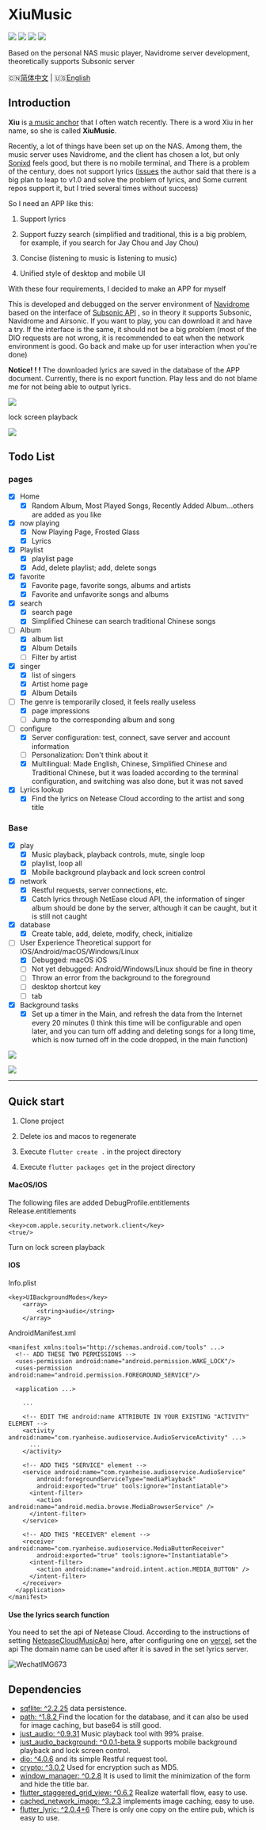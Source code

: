 
# XiuMusic
![](https://img.shields.io/badge/Toolkit-Flutter-blue.svg)  ![](https://img.shields.io/badge/Language-Dart-orange.svg)  ![](https://img.shields.io/badge/license-MIT-green)  ![](https://img.shields.io/badge/Process-Developing-blueviolet.svg)

Based on the personal NAS music player, Navidrome server development, theoretically supports Subsonic server

 🇨🇳[简体中文](README-cn.md) | 🇺🇸[English](README.md)

## Introduction

**Xiu** is [a music anchor](https://www.douyu.com/7884070) that I often watch recently. There is a word Xiu in her name, so she is called **XiuMusic**.

Recently, a lot of things have been set up on the NAS. Among them, the music server uses Navidrome, and the client has chosen a lot, but only [Sonixd](https://github.com/jeffvli/sonixd) feels good, but there is no mobile terminal, and There is a problem of the century, does not support lyrics ([issues](https://github.com/jeffvli/sonixd/issues/332) the author said that there is a big plan to leap to v1.0 and solve the problem of lyrics, and Some current repos support it, but I tried several times without success)

So I need an APP like this:

1. Support lyrics

2. Support fuzzy search (simplified and traditional, this is a big problem, for example, if you search for Jay Chou and Jay Chou)

3. Concise (listening to music is listening to music)

4. Unified style of desktop and mobile UI

With these four requirements, I decided to make an APP for myself

This is developed and debugged on the server environment of [Navidrome](https://www.navidrome.org/) based on the interface of [Subsonic API](http://www.subsonic.org/pages/api.jsp) , so in theory it supports Subsonic, Navidrome and Airsonic. If you want to play, you can download it and have a try. If the interface is the same, it should not be a big problem (most of the DIO requests are not wrong, it is recommended to eat when the network environment is good. Go back and make up for user interaction when you're done)

**Notice! ! !** The downloaded lyrics are saved in the database of the APP document. Currently, there is no export function. Play less and do not blame me for not being able to output lyrics.


![](https://s2.loli.net/2023/01/10/3Wj8w7QfbZJ9N4y.jpg)

lock screen playback

![](https://s2.loli.net/2023/01/23/pWL4ia9mZCxuynG.jpg)

## Todo List 

### pages

- [x] Home
   - [x] Random Album, Most Played Songs, Recently Added Album...others are added as you like
  
- [x] now playing
   - [x] Now Playing Page, Frosted Glass
   - [x] Lyrics

- [x] Playlist
   - [x] playlist page
   - [x] Add, delete playlist; add, delete songs

- [x] favorite
   - [x] Favorite page, favorite songs, albums and artists
   - [x] Favorite and unfavorite songs and albums

- [x] search
   - [x] search page
   - [x] Simplified Chinese can search traditional Chinese songs

- [ ] Album
   - [x] album list
   - [x] Album Details
   - [ ] Filter by artist
  
- [x] singer
   - [x] list of singers
   - [x] Artist home page
   - [x] Album Details
  
- [ ] The genre is temporarily closed, it feels really useless
   - [x] page impressions
   - [ ] Jump to the corresponding album and song
  
- [ ] configure
   - [x] Server configuration: test, connect, save server and account information
   - [ ] Personalization: Don't think about it
   - [x] Multilingual: Made English, Chinese, Simplified Chinese and Traditional Chinese, but it was loaded according to the terminal configuration, and switching was also done, but it was not saved

- [x] Lyrics lookup
   - [x] Find the lyrics on Netease Cloud according to the artist and song title

### Base  

- [x] play
   - [x] Music playback, playback controls, mute, single loop
   - [x] playlist, loop all
   - [x] Mobile background playback and lock screen control

- [x] network
   - [x] Restful requests, server connections, etc.
   - [x] Catch lyrics through NetEase cloud API, the information of singer album should be done by the server, although it can be caught, but it is still not caught

- [x] database
   - [x] Create table, add, delete, modify, check, initialize

- [ ] User Experience Theoretical support for IOS/Android/macOS/Windows/Linux
   - [x] Debugged: macOS iOS
   - [ ] Not yet debugged: Android/Windows/Linux should be fine in theory
   - [ ] Throw an error from the background to the foreground
   - [ ] desktop shortcut key
   - [ ] tab

- [x] Background tasks
   - [x] Set up a timer in the Main, and refresh the data from the Internet every 20 minutes (I think this time will be configurable and open later, and you can turn off adding and deleting songs for a long time, which is now turned off in the code dropped, in the main function)

![](https://s2.loli.net/2023/01/12/vMEGWZdzIblT9qx.jpg)

![](https://s2.loli.net/2023/01/10/BCPjVHlazr2mK1R.jpg)

------------------------------

## Quick start

1. Clone project

2. Delete ios and macos to regenerate

3. Execute `flutter create .` in the project directory

4. Execute `flutter packages get` in the project directory

#### MacOS/IOS

The following files are added
DebugProfile.entitlements
Release.entitlements

    <key>com.apple.security.network.client</key>
    <true/>

Turn on lock screen playback
#### IOS
Info.plist
```
<key>UIBackgroundModes</key>
	<array>
		<string>audio</string>
	</array>
```
AndroidManifest.xml

```
<manifest xmlns:tools="http://schemas.android.com/tools" ...>
  <!-- ADD THESE TWO PERMISSIONS -->
  <uses-permission android:name="android.permission.WAKE_LOCK"/>
  <uses-permission android:name="android.permission.FOREGROUND_SERVICE"/>
  
  <application ...>
    
    ...
    
    <!-- EDIT THE android:name ATTRIBUTE IN YOUR EXISTING "ACTIVITY" ELEMENT -->
    <activity android:name="com.ryanheise.audioservice.AudioServiceActivity" ...>
      ...
    </activity>
    
    <!-- ADD THIS "SERVICE" element -->
    <service android:name="com.ryanheise.audioservice.AudioService"
        android:foregroundServiceType="mediaPlayback"
        android:exported="true" tools:ignore="Instantiatable">
      <intent-filter>
        <action android:name="android.media.browse.MediaBrowserService" />
      </intent-filter>
    </service>

    <!-- ADD THIS "RECEIVER" element -->
    <receiver android:name="com.ryanheise.audioservice.MediaButtonReceiver"
        android:exported="true" tools:ignore="Instantiatable">
      <intent-filter>
        <action android:name="android.intent.action.MEDIA_BUTTON" />
      </intent-filter>
    </receiver> 
  </application>
</manifest>
```

#### Use the lyrics search function

You need to set the api of Netease Cloud. According to the instructions of setting [NeteaseCloudMusicApi](https://github.com/Binaryify/NeteaseCloudMusicApi) here, after configuring one on [vercel](https://vercel.com/), set the api The domain name can be used after it is saved in the set lyrics server.

![WechatIMG673](https://s2.loli.net/2023/01/18/GPbWiBRjT3LHl8K.png)

## Dependencies

- [sqflite: ^2.2.25](https://pub.flutter-io.cn/packages/sqflite) data persistence.
- [path: ^1.8.2 ](https://pub.flutter-io.cn/packages/path) Find the location for the database, and it can also be used for image caching, but base64 is still good.
- [just_audio: ^0.9.31](https://pub.dev/packages/just_audio) Music playback tool with 99% praise.
- [just_audio_background: ^0.0.1-beta.9](https://pub.dev/packages/just_audio_background) supports mobile background playback and lock screen control.
- [dio: ^4.0.6](https://pub.dev/packages/dio) and its simple Restful request tool.
- [crypto: ^3.0.2](https://pub.dev/packages/crypto) Used for encryption such as MD5.
- [window_manager: ^0.2.8](https://pub.dev/packages/crypto) It is used to limit the minimization of the form and hide the title bar.
- [flutter_staggered_grid_view: ^0.6.2](https://pub.dev/packages/flutter_staggered_grid_view) Realize waterfall flow, easy to use.
- [cached_network_image: ^3.2.3](https://pub.dev/packages/cached_network_image) implements image caching, easy to use.
- [flutter_lyric: ^2.0.4+6](https://pub.dev/packages/flutter_lyric) There is only one copy on the entire pub, which is easy to use.